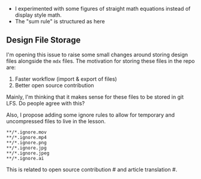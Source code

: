 
- I experimented with some figures of straight math equations instead of display style math.
- The "sum rule" is structured as here

## Design File Storage

I'm opening this issue to raise some small changes around storing design files alongside the `mdx` files. The motivation for storing these files in the repo are:

1. Faster workflow (import & export of files)
2. Better open source contribution

Mainly, I'm thinking that it makes sense for these files to be stored in git LFS. Do people agree with this?

Also, I propose adding some ignore rules to allow for temporary and uncompressed files to live in the lesson.

```
**/*.ignore.mov
**/*.ignore.mp4
**/*.ignore.png
**/*.ignore.jpg
**/*.ignore.jpeg
**/*.ignore.ai
```

This is related to open source contribution # and article translation #.
